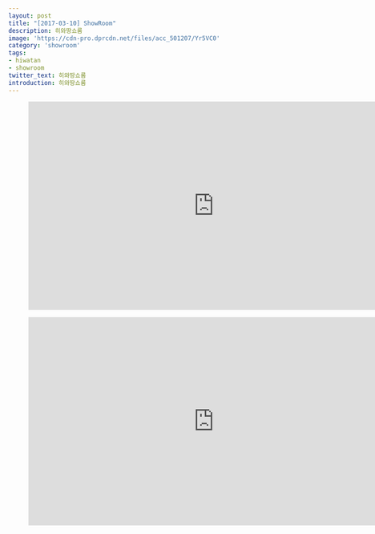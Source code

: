 ```yaml
---
layout: post
title: "[2017-03-10] ShowRoom"
description: 히와땅쇼룸
image: 'https://cdn-pro.dprcdn.net/files/acc_501207/Yr5VC0'
category: 'showroom'
tags:
- hiwatan
- showroom
twitter_text: 히와땅쇼룸
introduction: 히와땅쇼룸
---
```

<figure class="video_container">
<iframe width="740" height="416" src="https://serviceapi.nmv.naver.com/flash/convertIframeTag.nhn?vid=64F9CD4E8714AE4F533E01DAD46F610F7E7F&outKey=V12519670833fd96e32ac2110a47682ed43d4cd21f183fe35fd9c2110a47682ed43d4" frameborder="no" scrolling="no" webkitallowfullscreen mozallowfullscreen allowfullscreen></iframe>
</figure>

<figure class="video_container">
<iframe width="740" height="416" src="https://serviceapi.nmv.naver.com/flash/convertIframeTag.nhn?vid=6F43A0049BC257583C958EC44DD792EF9AF6&outKey=V12105ab987e5753fd3734304ca058cc3ad52cfe4fe15e0d085584304ca058cc3ad52" frameborder="no" scrolling="no" webkitallowfullscreen mozallowfullscreen allowfullscreen></iframe>
</figure>
